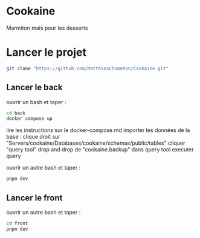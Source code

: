 # Cookaine

Marmiton mais pour les desserts

# Lancer le projet

```bash
git clone "https://github.com/MatthiasChometon/Cookaine.git"
```

## Lancer le back

ouvrir un bash et taper :
```bash
cd back
docker compose up
```

lire les instructions sur le docker-compose.md
importer les données de la base :
clique droit sur "Servers/cookaine/Databases/cookaine/schemas/public/tables"
cliquer "query tool"
drap and drop de "cookaine.backup" dans query tool
executer query

ouvrir un autre bash et taper :
```bash
pnpm dev
```

## Lancer le front

ouvrir un autre bash et taper :
```bash
cd front
pnpm dev
```
